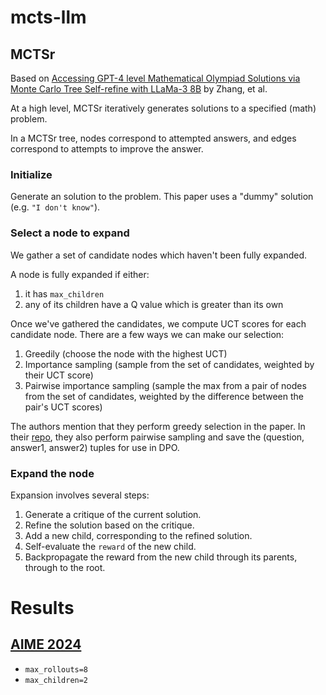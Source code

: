 # mcts-llm

## MCTSr

Based on [Accessing GPT-4 level Mathematical Olympiad Solutions via Monte Carlo Tree Self-refine with LLaMa-3 8B](https://arxiv.org/abs/2406.07394) by Zhang, et al.

At a high level, MCTSr iteratively generates solutions to a specified (math) problem.

In a MCTSr tree, nodes correspond to attempted answers, and edges correspond to attempts to improve the answer.


### Initialize
Generate an solution to the problem. This paper uses a "dummy" solution (e.g. `"I don't know"`).

### Select a node to expand
We gather a set of candidate nodes which haven't been fully expanded.

A node is fully expanded if either:
1. it has `max_children`
2. any of its children have a Q value which is greater than its own

Once we've gathered the candidates, we compute UCT scores for each candidate node.
There are a few ways we can make our selection:
1. Greedily (choose the node with the highest UCT)
2. Importance sampling (sample from the set of candidates, weighted by their UCT score)
3. Pairwise importance sampling (sample the max from a pair of nodes from the set of candidates, weighted by the difference between the pair's UCT scores)

The authors mention that they perform greedy selection in the paper. In their [repo](https://github.com/trotsky1997/MathBlackBox/blob/main/gen_mcts_dpo.py#L182), they also perform pairwise sampling and save the (question, answer1, answer2) tuples for use in DPO.

### Expand the node

Expansion involves several steps:
1. Generate a critique of the current solution.
2. Refine the solution based on the critique.
3. Add a new child, corresponding to the refined solution.
4. Self-evaluate the `reward` of the new child.
5. Backpropagate the reward from the new child through its parents, through to the root.


# Results
## [AIME 2024](./results/AIME_2024.csv)
- `max_rollouts=8`
- `max_children=2`

